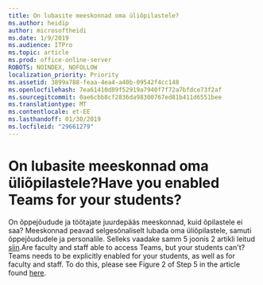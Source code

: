 ```yaml
---
title: On lubasite meeskonnad oma üliõpilastele?
ms.author: heidip
author: microsoftheidi
ms.date: 1/9/2019
ms.audience: ITPro
ms.topic: article
ms.prod: office-online-server
ROBOTS: NOINDEX, NOFOLLOW
localization_priority: Priority
ms.assetid: 3899a788-feaa-4ea4-a40b-09542f4cc148
ms.openlocfilehash: 7ea61410d89f52919a7940f7f72a7bfdce73f2af
ms.sourcegitcommit: 0ae6cbb8cf2836da98300767ed81b411d6551bee
ms.translationtype: MT
ms.contentlocale: et-EE
ms.lasthandoff: 01/30/2019
ms.locfileid: "29661279"
---
```

# <a name="have-you-enabled-teams-for-your-students"></a><span data-ttu-id="9f398-102">On lubasite meeskonnad oma üliõpilastele?</span><span class="sxs-lookup"><span data-stu-id="9f398-102">Have you enabled Teams for your students?</span></span>


<span data-ttu-id="9f398-p101">On õppejõudude ja töötajate juurdepääs meeskonnad, kuid õpilastele ei saa? Meeskonnad peavad selgesõnaliselt lubada oma üliõpilastele, samuti õppejõududele ja personalile. Selleks vaadake samm 5 joonis 2 artikli leitud [siin](https://docs.microsoft.com/education/get-started/enable-microsoft-teams).</span><span class="sxs-lookup"><span data-stu-id="9f398-p101">Are faculty and staff able to access Teams, but your students can't? Teams needs to be explicitly enabled for your students, as well as for faculty and staff. To do this, please see Figure 2 of Step 5 in the article found [here](https://docs.microsoft.com/education/get-started/enable-microsoft-teams).</span></span>
  

